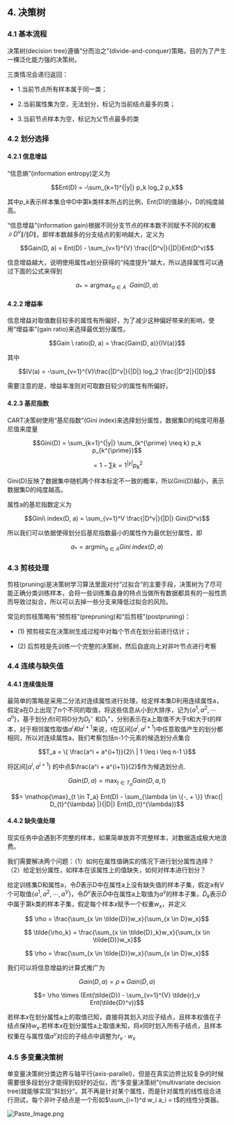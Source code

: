## 4. 决策树

### 4.1 基本流程

决策树\(decision tree\)遵循“分而治之”\(divide-and-conquer\)策略，目的为了产生一棵泛化能力强的决策树。

三类情况会递归返回：

- 1.当前节点所有样本属于同一类；
- 2.当前属性集为空，无法划分，标记为当前结点最多的类；

- 3.当前节点样本为空，标记为父节点最多的类

### 4.2 划分选择

#### 4.2.1 信息增益

“信息熵”\(information entropy\)定义为

$$Ent(D) = -\sum_{k=1}^{|y|} p_k log_2 p_k$$

其中$p\_k$表示样本集合中D中第k类样本所占的比例，Ent\(D\)的值越小，D的纯度越高。

“信息增益”\(information gain\)根据不同分支节点的样本数不同赋予不同的权重$\|D^{v}\|/\|D\|$，即样本数越多的分支结点的影响越大，定义为

$$Gain(D, a) = Ent(D) - \sum_{v=1}^{V} \frac{|D^v|}{|D|}Ent(D^v)$$

信息增益越大，说明使用属性a划分获得的“纯度提升”越大，所以选择属性可以通过下面的公式来得到

$$a_* = \mathop{\arg\max}_{a \in A} \ \ Gain(D, a)$$

#### 4.2.2 增益率

信息增益对取值数目较多的属性有所偏好，为了减少这种偏好带来的影响，使用“增益率”\(gain ratio\)来选择最优划分属性。

$$Gain \ ratio(D, a) = \frac{Gain(D, a)}{IV(a)}$$

其中

$$IV(a) = -\sum_{v=1}^{V}\frac{|D^v|}{|D|} log_2 \frac{|D^2|}{|D|}$$

需要注意的是，增益率准则对可取数目较少的属性有所偏好。

#### 4.2.3 基尼指数

CART决策树使用“基尼指数”\(Gini index\)来选择划分属性，数据集D的纯度可用基尼值来度量

$$Gini(D) = \sum_{k=1}^{|y|} \sum_{k^{\prime} \neq k} p_k p_{k^{\prime}}$$

$$= 1-\sum{k=1}^{|y|} p_{k}^{2}$$

Gini\(D\)反映了数据集中随机两个样本标定不一致的概率，所以Gini\(D\)越小，表示数据集D的纯度越高。

属性a的基尼指数定义为

$$Gini\ index(D, a) = \sum_{v=1}^V \frac{|D^v|}{|D|} Gini(D^v)$$

所以我们可以依据使得划分后基尼指数最小的属性作为最优划分属性，即

$$a_* = \mathop{\arg\min}_{a \in A} Gini\ index(D, a)$$

### 4.3 剪枝处理

剪枝\(pruning\)是决策树学习算法里面对付“过拟合”的主要手段，决策树为了尽可能正确分类训练样本，会将一些训练集自身的特点当做所有数据都具有的一般性质而导致过拟合，所以可以去掉一些分支来降低过拟合的风险。

常见的剪枝策略有“预剪枝”\(prepruning\)和“后剪枝”\(postpruning\)：

* \(1\) 预剪枝实在决策树生成过程中对每个节点在划分前进行估计；

* \(2\) 后剪枝是先训练一个完整的决策树，然后自底向上对非叶节点进行考察

### 4.4 连续与缺失值

#### 4.4.1 连续值处理

最简单的策略是采用二分法对连续属性进行处理，给定样本集D利用连续属性a，假定a在D上出现了n个不同的取值，将这些信息从小到大排序，记为$\{ a^1, a^2, \cdots a^n \}$，基于划分点t可将D分为$D_{t}^{-}$ 和$D_{t}^{+}$，分别表示在a上取值不大于t和大于t的样本，对于相邻属性取值$a^i和a^{i+1}$来说，t在区间$[a^i , a^{i+1})$中任意取值产生的划分都相同，所以对连续属性a，我们考察包括n-1个元素的候选划分点集合

$$T_a = \{ \frac{a^i + a^{i+1}}{2}\  | 1 \leq i \leq n-1 \}$$

将区间$[a^i , a^{i+1})$ 的中点$\frac{a^i + a^{i+1}}{2}$作为候选划分点.

$$ Gain(D, a) = \mathop{\max}_{t \in T_a} Gain(D, a, t) $$

$$= \mathop{\max}_{t \in T_a} Ent(D) - \sum_{\lambda \in \{-, + \}} \frac{| D_{t}^{\lambda} |}{|D|} Ent(D_{t}^{\lambda})$$

#### 4.4.2 缺失值处理

现实任务中会遇到不完整的样本，如果简单放弃不完整样本，对数据造成极大地浪费。

我们需要解决两个问题：（1）如何在属性值确实的情况下进行划分属性选择？（2）给定划分属性，如样本在该属性上的值缺失，如何对样本进行划分？

给定训练集D和属性a，令$\tilde{D}$表示D中在属性a上没有缺失值的样本子集，假定a有V个可取值$\{ a^1, a^2, \cdots, a^V \}$，令$\tilde{D}^v$表示$\tilde{D}$中在属性a上取值为$a^v$的样本子集，$\tilde{D}_k$表示$\tilde{D}$中属于第k类的样本子集，假定每个样本$x$赋予一个权重$w_x$，并定义

$$ \rho = \frac{\sum_{x \in \tilde{D}}w_x}{\sum_{x \in D}w_x}$$

$$ \tilde{\rho_k} = \frac{\sum_{x \in \tilde{D}_k}w_x}{\sum_{x \in \tilde{D}}w_x}$$

$$ \rho = \frac{\sum_{x \in \tilde{D}}w_x}{\sum_{x \in D}w_x}$$

我们可以将信息增益的计算式推广为

$$ Gain(D, a) = \rho \times Gain(\tilde{D}, a) $$

$$= \rho \times (Ent(\tilde{D}) - \sum_{v=1}^{V} \tilde{r}_v Ent(\tilde{D}^v))$$

若样本$x$在划分属性a上的取值已知，直接将其划入对应子结点，且样本权值在子结点保持$w_x$.若样本$x$在划分属性a上取值未知，将$x$同时划入所有子结点，且样本权重在与属性值$a^v$对应的子结点中调整为$\tilde{r}_v \cdot w_x$

### 4.5 多变量决策树

单变量决策树分类边界与轴平行(axis-parallel)，但是在真实边界比较复杂的时候需要很多段划分才能得到较好的近似，而“多变量决策树”(multivariate decision tree)就能够实现“斜划分”。其不再是针对某个属性，而是针对属性的线性组合进行测试，每个非叶子结点是一个形如$\sum_{i=1}^d w_i a_i = t$的线性分类器。

![Paste_Image.png](http://upload-images.jianshu.io/upload_images/3623720-acf78d93c279d4bc.png?imageMogr2/auto-orient/strip%7CimageView2/2/w/1240)
